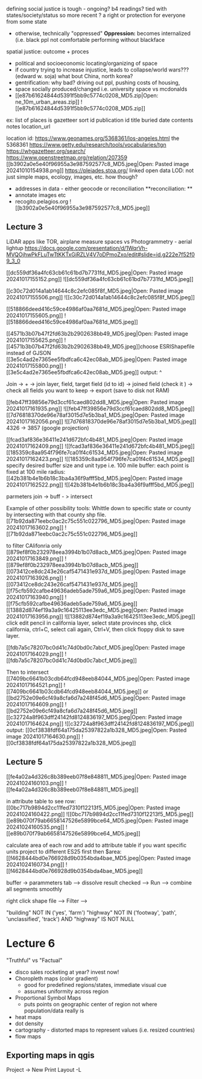 defining social justice is tough - ongoing? b4 readings?
tied with states/society/status so more recent ? 
a right or protection for everyone from some state
- otherwise, technically "oppressed"
**Oppression:**
becomes internalized (i.e. black ppl not comfortable performing without blackface

spatial justice: outcome + proces
- political and socioeconomic locating/organizing of space
- if country trying to increase injustice, leads to collapse/world wars??? (edward w. soja) what bout China, north korea?
- gentrification: why bad? driving out ppl, pushing costs of housing, 
- space socially produced/changed i.e. university space vs mcdonalds
- [[e87b61624844d5391f5bb9c5774c0208_MD5.zip|Open: ne_10m_urban_areas.zip]]
![[e87b61624844d5391f5bb9c5774c0208_MD5.zip]]


ex: list of places is gazetteer
sort id
publication id
title
buried date
contents
notes
location_url

location id: https://www.geonames.org/5368361/los-angeles.html 
the 5368361
https://www.getty.edu/research/tools/vocabularies/tgn
https://whgazetteer.org/search/
https://www.openstreetmap.org/relation/207359
[[b3902a0e5e40f96955a3e987592577c8_MD5.jpeg|Open: Pasted image 20241010154938.png]]
https://pleiades.stoa.org/
linked open data LOD: not just simple maps, ecology, images, etc.
how though? 
- addresses in data - either geocode or reconciliation
**reconciliation: **
- annotate images etc
- recogito.pelagios.org
![[b3902a0e5e40f96955a3e987592577c8_MD5.jpeg]]

## Lecture 3
LiDAR apps like TOR, airplane measure spaces
vs Photogrammetry - aerial lightup
https://docs.google.com/presentation/d/1WqrVh-MVQOjhwPkFLuTwTtKKTxGiRZLV4V7oDPmoZxo/edit#slide=id.g222e7f52f09_3_0


[[dc559df36a4fc63cb61c61bd7b7731fd_MD5.jpeg|Open: Pasted image 20241017155152.png]]
![[dc559df36a4fc63cb61c61bd7b7731fd_MD5.jpeg]]

[[c30c72d014a1ab14644c8c2efc085f8f_MD5.jpeg|Open: Pasted image 20241017155506.png]]
![[c30c72d014a1ab14644c8c2efc085f8f_MD5.jpeg]]

[[518866deed416c59ce4986af0aa7681d_MD5.jpeg|Open: Pasted image 20241017155605.png]]
![[518866deed416c59ce4986af0aa7681d_MD5.jpeg]]

[[4571b3b07b47f2fd63b2b2902638bb49_MD5.jpeg|Open: Pasted image 20241017155625.png]]
![[4571b3b07b47f2fd63b2b2902638bb49_MD5.jpeg]]choose ESRIShapefile instead of GJSON
[[3e5c4ad2e7365ee5fbdfca6c42ec08ab_MD5.jpeg|Open: Pasted image 20241017155800.png]]
![[3e5c4ad2e7365ee5fbdfca6c42ec08ab_MD5.jpeg]]
output: ^

Join -> + -> join layer, field, target field (id to id) -> joined field (check it ) -> check all fields you want to keep -> export (save to disk not RAM)

[[feb47ff39856e79d3ccf61caed802dd8_MD5.jpeg|Open: Pasted image 20241017161935.png]]
![[feb47ff39856e79d3ccf61caed802dd8_MD5.jpeg]]
[[7d76818370de96e78af3015d7e5b3ba1_MD5.jpeg|Open: Pasted image 20241017162056.png]]
![[7d76818370de96e78af3015d7e5b3ba1_MD5.jpeg]]
4326 -> 3857 (google projection)

[[fcad3af836e36411e241d672bfc4b481_MD5.jpeg|Open: Pasted image 20241017162409.png]]
![[fcad3af836e36411e241d672bfc4b481_MD5.jpeg]]
[[185359c8aa954f796fe7ca01f4c61534_MD5.jpeg|Open: Pasted image 20241017162423.png]]
![[185359c8aa954f796fe7ca01f4c61534_MD5.jpeg]]
specify desired buffer size and unit type
i.e. 100 mile buffer: each point is fixed at 100 mile radius:
[[42b381b4e1b6b18c3ba4a36f9afff5bd_MD5.jpeg|Open: Pasted image 20241017162522.png]]
![[42b381b4e1b6b18c3ba4a36f9afff5bd_MD5.jpeg]]

parmeters join -> buff - > intersect

Example of other possibility tools: Whittle down to specific state or county by intersecting with that county shp file. 
[[71b92da871eebc0ac2c75c551c022796_MD5.jpeg|Open: Pasted image 20241017163602.png]]
![[71b92da871eebc0ac2c75c551c022796_MD5.jpeg]]

to filter CAlifonria only
[[879ef8f0b232978eea3994b1b07d8acb_MD5.jpeg|Open: Pasted image 20241017163849.png]]
![[879ef8f0b232978eea3994b1b07d8acb_MD5.jpeg]][[073412ce8dc243e26caf5471431e937d_MD5.jpeg|Open: Pasted image 20241017163926.png]]
![[073412ce8dc243e26caf5471431e937d_MD5.jpeg]][[f75cfb592cafbe49636adeb5ade759a6_MD5.jpeg|Open: Pasted image 20241017163940.png]]
![[f75cfb592cafbe49636adeb5ade759a6_MD5.jpeg]][[13882d874ef19a3a9c16425113ee3edc_MD5.jpeg|Open: Pasted image 20241017163956.png]]
![[13882d874ef19a3a9c16425113ee3edc_MD5.jpeg]]
click edit pencil in california layer, select state provinces shp, click california, ctrl+C, select cali again, Ctrl+V, then click floppy disk to save layer. 

[[fdb7a5c78207bc0d41c74d0bd0c7abcf_MD5.jpeg|Open: Pasted image 20241017164029.png]]
![[fdb7a5c78207bc0d41c74d0bd0c7abcf_MD5.jpeg]]

Then to intersect
[[7409bc6641b03cdb64fcd948eeb84044_MD5.jpeg|Open: Pasted image 20241017164521.png]]
![[7409bc6641b03cdb64fcd948eeb84044_MD5.jpeg]]
or [[bd2752e09e6cf49a8cfa6d7a248f45d6_MD5.jpeg|Open: Pasted image 20241017164609.png]]
![[bd2752e09e6cf49a8cfa6d7a248f45d6_MD5.jpeg]]
[[c32724a8f963dff24142fd8124836197_MD5.jpeg|Open: Pasted image 20241017164624.png]]
![[c32724a8f963dff24142fd8124836197_MD5.jpeg]]
output:
[[0cf3838fdf64a175da25397822a1b328_MD5.jpeg|Open: Pasted image 20241017164630.png]]
![[0cf3838fdf64a175da25397822a1b328_MD5.jpeg]]

## Lecture 5

[[fe4a02a4d326c8b389eeb07f8e848811_MD5.jpeg|Open: Pasted image 20241024160103.png]]
![[fe4a02a4d326c8b389eeb07f8e848811_MD5.jpeg]]

in attribute table to see row:
[[0bc717b9894d2cc11fed7310f12213f5_MD5.jpeg|Open: Pasted image 20241024160422.png]]
![[0bc717b9894d2cc11fed7310f12213f5_MD5.jpeg]]
[[e89b070f79ab6658147526e5899bce64_MD5.jpeg|Open: Pasted image 20241024160535.png]]
![[e89b070f79ab6658147526e5899bce64_MD5.jpeg]]

calculate area of each row and add to attribute table
if you want specific units project to different ES25 first then $area:
[[f4628444bd0e766928d9b0354bda4bae_MD5.jpeg|Open: Pasted image 20241024160734.png]]
![[f4628444bd0e766928d9b0354bda4bae_MD5.jpeg]]

buffer -> parammeters tab --> dissolve result checked --> Run --> combine all segments smoothly

right click shape file --> Filter --> 

"building" NOT IN ('yes', 'farm')
"highway" NOT IN ('footway', 'path', 'unclassified', 'track') AND "highway" IS NOT NULL



# Lecture 6
"Truthful" vs "Factual"
- disco sales rocketing at year? invest now!
- Choropleth maps (color gradient)
	- good for predefined regions/states, immediate visual cue
	- assumes uniformity across region
- Proportional Symbol Maps
	- puts points on geographic center of region not where population/data really is
- heat maps
- dot density
- cartography - distorted maps to represent values (i.e. resized countries)
- flow maps



## Exporting maps in qgis
Project -> New Print Layout -L